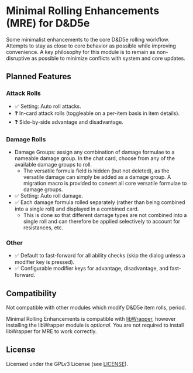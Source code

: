 # Minimal Rolling Enhancements (MRE) for D&D5e

Some minimalist enhancements to the core D&D5e rolling workflow.
Attempts to stay as close to core behavior as possible while improving convenience.
A key philosophy for this module is to remain as non-disruptive as possible to minimize conflicts with system and core updates.

## Planned Features

### Attack Rolls

- ✅ Setting: Auto roll attacks.
- ❓ In-card attack rolls (toggleable on a per-item basis in item details).
- ❓ Side-by-side advantage and disadvantage.

### Damage Rolls

- Damage Groups: assign any combination of damage formulae to a nameable damage group.
  In the chat card, choose from any of the available damage groups to roll.
  - The versatile formula field is hidden (but not deleted), as the versatile damage can simply be added as a damage group.
    A migration macro is provided to convert all core versatile formulae to damage groups.
- ✅ Setting: Auto roll damage.
- ✅ Each damage formula rolled separately (rather than being combined into a single roll) and displayed in a combined card.
  - This is done so that different damage types are not combined into a single roll and can therefore be applied selectively to account for resistances, etc.

### Other

- ✅ Default to fast-forward for all ability checks (skip the dialog unless a modifier key is pressed).
- ✅ Configurable modifier keys for advantage, disadvantage, and fast-forward.

## Compatibility

Not compatible with other modules which modify D&D5e item rolls, period.

Minimal Rolling Enhancements is compatible with [libWrapper](https://foundryvtt.com/packages/lib-wrapper/),
however installing the libWrapper module is *optional*.
You are not required to install libWrapper for MRE to work correctly.

## License

Licensed under the GPLv3 License (see [LICENSE](LICENSE)).
